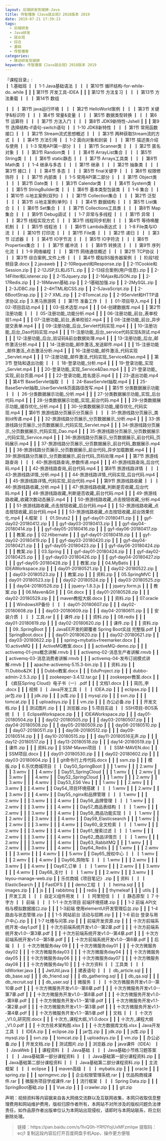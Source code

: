 ```yaml
---
layout: 后端研发攻城狮-Java
title: 传智播客《Java就业班》2018版本 2019
date: 2019-07-21 17:39:13
tags:
  - 后端研发
  - Java研发
  - 就业班
  - 综合
  - 基础
  - 传智播客
categories:
  - 移动研发攻城狮
keywords: 传智播客《Java就业班》2018版本 2019
---
```

『课程目录』:  
┃  1.基础班
┃  ┃  1-1 Java基础语法
┃  ┃  ┃  第10节 循环结构-for-while-do..while
┃  ┃  ┃  第11节 开发工具-IDEA
┃  ┃  ┃  第12节 方法复习
┃  ┃  ┃  第13节 方法重载
┃  ┃  ┃  第14节 数组
<!-- more -->  
┃  ┃  ┃  第1节 java运行环境
┃  ┃  ┃  第2节 HelloWorld案例
┃  ┃  ┃  第3节 关键字&标识符
┃  ┃  ┃  第4节 常量&变量
┃  ┃  ┃  第5节 数据类型转换
┃  ┃  ┃  第6节 运算符
┃  ┃  ┃  第7节 方法入门
┃  ┃  ┃  第8节 JDK9新特性-Jshell
┃  ┃  ┃  第9节 选择结构-if语句-switch语句
┃  ┃  1-10 JDK8新特性
┃  ┃  ┃  第1节 常用函数接口
┃  ┃  ┃  第2节 Stream流式思想概述
┃  ┃  ┃  第3节 两种获取Stream流的方式
┃  ┃  ┃  第4节 方法引用
┃  ┃  1-2 面向对象和封装
┃  ┃  ┃  第1节 描述类介绍与使用
┃  ┃  1-3 常用API第一部分
┃  ┃  ┃  第1节 Scanner类
┃  ┃  ┃  第2节 匿名对象
┃  ┃  ┃  第3节 Random类
┃  ┃  ┃  第4节 ArrayList集合
┃  ┃  ┃  第5节 String类
┃  ┃  ┃  第6节 static静态
┃  ┃  ┃  第7节 Arrays工具类
┃  ┃  ┃  第8节 Math类
┃  ┃  1-4 继承与多态
┃  ┃  ┃  第1节 继承
┃  ┃  ┃  第2节 抽象类
┃  ┃  ┃  第3节 接口
┃  ┃  ┃  第4节 多态
┃  ┃  ┃  第5节 final关键字
┃  ┃  ┃  第6节 权限修饰符
┃  ┃  ┃  第7节 内部类
┃  ┃  1-5 常用API第二部分
┃  ┃  ┃  第1节 Object类
┃  ┃  ┃  第2节 Date类
┃  ┃  ┃  第3节 Calendar类
┃  ┃  ┃  第4节 System类
┃  ┃  ┃  第5节 StringBuilder类
┃  ┃  ┃  第6节 基本类型包装类
┃  ┃  1-6 集合
┃  ┃  ┃  第10节 斗地主案例(双列)
┃  ┃  ┃  第1节 Collection集合
┃  ┃  ┃  第2节 泛型
┃  ┃  ┃  第3节 斗地主案例(单列)
┃  ┃  ┃  第4节 数据结构
┃  ┃  ┃  第5节 List集合
┃  ┃  ┃  第6节 Set集合
┃  ┃  ┃  第7节 Collections工具类
┃  ┃  ┃  第8节 Map集合
┃  ┃  ┃  第9节 Debug调试
┃  ┃  1-7 异常与多线程
┃  ┃  ┃  第1节 异常
┃  ┃  ┃  第2节 线程实现方式
┃  ┃  ┃  第3节 线程同步机制
┃  ┃  ┃  第4节 等待唤醒机制
┃  ┃  ┃  第5节 线程池
┃  ┃  ┃  第6节 Lambda表达式
┃  ┃  1-8 File类与IO流
┃  ┃  ┃  第10节 打印流
┃  ┃  ┃  第1节 File类
┃  ┃  ┃  第2节 递归
┃  ┃  ┃  第3节 过滤器
┃  ┃  ┃  第4节 IO字节流
┃  ┃  ┃  第5节 IO字符流
┃  ┃  ┃  第6节 Properties集合
┃  ┃  ┃  第7节 缓冲流
┃  ┃  ┃  第8节 转换流
┃  ┃  ┃  第9节 序列化流
┃  ┃  1-9 网络编程
┃  ┃  ┃  第1节 网络通信概述
┃  ┃  ┃  第2节 TCP协议
┃  ┃  ┃  第3节 综合案例_文件上传
┃  ┃  ┃  第4节 模拟BS服务器案例
┃  ┃  阶段1视频目录.docx
┃  2.javaweb
┃  ┃  2-10Request和Response.zip
┃  ┃  2-11Cookie和Session.zip
┃  ┃  2-12JSP,EL和JSTL.zip
┃  ┃  2-13综合案例(用户信息).zip
┃  ┃  2-14Filter和Listener.zip
┃  ┃  2-15Jquery.zip
┃  ┃  2-16Ajax和JSON.zip
┃  ┃  2-17Redis.zip
┃  ┃  2-18Maven基础.zip
┃  ┃  2-1基础加强.zip
┃  ┃  2-2MySQL.zip
┃  ┃  2-3JDBC.zip
┃  ┃  2-4HTML和CSS.zip
┃  ┃  2-5JavaScript.zip
┃  ┃  2-6BootStrap.zip
┃  ┃  2-7 XML.zip
┃  ┃  2-8Tomcat.zip
┃  ┃  2-9Servlet和HTTP请求协议.zip
┃  3.黑马旅游网
┃  ┃  第1节 准备工作
┃  ┃  ┃  01-项目导入.mp4
┃  ┃  ┃  02-项目启动.mp4
┃  ┃  ┃  03-技术选型.mp4
┃  ┃  ┃  04-创建数据库.mp4
┃  ┃  第2节 注册功能
┃  ┃  ┃  05-注册功能_功能分析.mp4
┃  ┃  ┃  06-注册功能_前台_表单校验1.mp4
┃  ┃  ┃  07-注册功能_前台_表单校验2.mp4
┃  ┃  ┃  08-注册功能_前台_异步提交表单.mp4
┃  ┃  ┃  09-注册功能_后台_Servlet代码实现.mp4
┃  ┃  ┃  10-注册功能_后台_Dao代码实现.mp4
┃  ┃  ┃  11-注册功能_后台_service代码实现&测试.mp4
┃  ┃  ┃  12-注册功能_后台_验证码&前台数据处理.mp4
┃  ┃  ┃  13-注册功能_后台_邮件激活分析.mp4
┃  ┃  ┃  14-注册功能_邮件激活_发送邮件.mp4
┃  ┃  ┃  15-注册功能_邮件激活_点击激活分析.mp4
┃  ┃  ┃  16-注册功能_邮件激活_代码实现_Servlet.mp4
┃  ┃  ┃  17-注册功能_邮件激活_代码实现_Service&Dao.mp4
┃  ┃  第3节 登陆和退出功能
┃  ┃  ┃  18-登录功能_分析.mp4
┃  ┃  ┃  19-登录功能_实现_Servlet.mp4
┃  ┃  ┃  20-登录功能_实现_Service&Dao.mp4
┃  ┃  ┃  21-登录功能_实现_前台页面.mp4
┃  ┃  ┃  22-登录功能_姓名提示.mp4
┃  ┃  ┃  23-退出功能.mp4
┃  ┃  第4节 BaseServlet抽取
┃  ┃  ┃  24-BaseServlet抽取.mp4
┃  ┃  ┃  25-BaseServlet抽取_UserServlet&页面路径改写.mp4
┃  ┃  第5节 分类数据展示功能
┃  ┃  ┃  26-分类数据展示功能_分析.mp4
┃  ┃  ┃  27-分类数据展示功能_实现_后台代码.mp4
┃  ┃  ┃  28-分类数据展示功能_实现_前台代码.mp4
┃  ┃  ┃  29-分类数据展示功能_缓存优化_分析.mp4
┃  ┃  ┃  30-分类数据展示功能_缓存优化_代码实现.mp4
┃  ┃  第6节 旅游线路分页展示分页展示
┃  ┃  ┃  31-旅游线路分页展示_类别id传递.mp4
┃  ┃  ┃  32-旅游线路分页展示_分页数据展示_分析.mp4
┃  ┃  ┃  33-旅游线路分页展示_分页数据展示_代码实现_Servlet.mp4
┃  ┃  ┃  34-旅游线路分页展示_分页数据展示_代码实现_Dao.mp4
┃  ┃  ┃  35-旅游线路分页展示_分页数据展示_代码实现_Service.mp4
┃  ┃  ┃  36-旅游线路分页展示_分页数据展示_前台代码_页码展示.mp4
┃  ┃  ┃  37-旅游线路分页展示_分页数据展示_前台代码_数据展示.mp4
┃  ┃  ┃  38-旅游线路分页展示_分页数据展示_前台代码_异步加载数据.mp4
┃  ┃  ┃  39-旅游线路分页展示_分页数据展示_前台代码_页码处理.mp4
┃  ┃  第7节 旅游线路查询
┃  ┃  ┃  40-旅游线路查询_参数传递.mp4
┃  ┃  ┃  41-旅游线路查询_后台代码.mp4
┃  ┃  ┃  42-旅游线路查询_前台代码.mp4
┃  ┃  第8节 旅游线路详情
┃  ┃  ┃  43-旅游线路详情_分析.mp4
┃  ┃  ┃  44-旅游线路详情_代码实现_后台代码.mp4
┃  ┃  ┃  45-旅游线路详情_代码实现_前台代码.mp4
┃  ┃  第9节 旅游线路收藏
┃  ┃  ┃  46-旅游线路收藏_分析.mp4
┃  ┃  ┃  47-旅游线路收藏_判断是否收藏_后台代码.mp4
┃  ┃  ┃  48-旅游线路收藏_判断是否收藏_前台代码.mp4
┃  ┃  ┃  49-旅游线路收藏_收藏次数动态展示.mp4
┃  ┃  ┃  50-旅游线路收藏_点击按钮收藏_分析.mp4
┃  ┃  ┃  51-旅游线路收藏_点击按钮收藏_后台代码.mp4
┃  ┃  ┃  52-旅游线路收藏_点击按钮收藏_前台代码.mp4
┃  ┃  ┃  53-旅游线路收藏_点击按钮收藏_前台效果优化.mp4
┃  4.框架
┃  ┃  01.Struts2
┃  ┃  ┃  gyf-day01-20180411.zip
┃  ┃  ┃  gyf-day02-20180412.zip
┃  ┃  ┃  gyf-day03-20180413.zip
┃  ┃  ┃  gyf-day04-20180414.zip
┃  ┃  ┃  gyf-day05-20180416.zip
┃  ┃  ┃  gyf-day06-20180417.zip
┃  ┃  ┃  教案.zip
┃  ┃  02.Hibernate
┃  ┃  ┃  gyf-day01-20180418.zip
┃  ┃  ┃  gyf-day02-20180419.zip
┃  ┃  ┃  gyf-day03-20180420.zip
┃  ┃  ┃  gyf-day04-20180421.zip
┃  ┃  ┃  gyf-day05-20180423.zip
┃  ┃  ┃  gyf-day06-20180424.zip
┃  ┃  ┃  教案.zip
┃  ┃  03.Spring
┃  ┃  ┃  gyf-day01-20180424.zip
┃  ┃  ┃  gyf-day02-20180425.zip
┃  ┃  ┃  gyf-day03-20180426.zip
┃  ┃  ┃  gyf-day04-20180427.zip
┃  ┃  ┃  gyf-day05-20180428.zip
┃  ┃  ┃  教案.zip
┃  ┃  04.MyBatis
┃  ┃  ┃  IDEAWorkspace.zip
┃  ┃  ┃  day01-20180521.zip
┃  ┃  ┃  day02-20180522.zip
┃  ┃  ┃  day03-20180523.zip
┃  ┃  ┃  教案.zip
┃  ┃  ┃  资料.zip
┃  ┃  05.SpringMVC
┃  ┃  ┃  day01-20180523.zip
┃  ┃  ┃  day02-20180524.zip
┃  ┃  ┃  day03-20180525.zip
┃  ┃  ┃  day04-20180528.zip
┃  ┃  ┃  jquery-1.8.3.js
┃  ┃  ┃  jquery.form.js
┃  ┃  ┃  教案.zip
┃  ┃  06.Maven&Git
┃  ┃  ┃  Git.docx
┃  ┃  ┃  day01-20180528.zip
┃  ┃  ┃  day02-20180529.zip
┃  ┃  ┃  maven教程大纲.docx
┃  ┃  ┃  资料.zip
┃  ┃  07.oracle
┃  ┃  ┃  WindowsXP备份
┃  ┃  ┃  day01-20180607.zip
┃  ┃  ┃  day02-20180608.zip
┃  ┃  ┃  day03-20180609.zip
┃  ┃  ┃  day04-20180611.zip
┃  ┃  ┃  安装介质
┃  ┃  ┃  工具.rar
┃  ┃  ┃  课件.zip
┃  ┃  ┃  资料.zip
┃  ┃  08.redis
┃  ┃  ┃  day01-20180619.zip
┃  ┃  ┃  day02-20180620.zip
┃  ┃  ┃  课件.zip
┃  ┃  ┃  资料.zip
┃  ┃  09..SpringBoot
┃  ┃  ┃  JavaEE开发的颠覆者 Spring Boot实战  完整版.pdf
┃  ┃  ┃  SpringBoot.docx
┃  ┃  ┃  day01-20180620.zip
┃  ┃  ┃  day02-20180621.zip
┃  ┃  ┃  day03-20180622.zip
┃  ┃  ┃  spring+mybatis+freemarker.docx
┃  ┃  10.activeMQ
┃  ┃  ┃  ActiveMQ教案.docx
┃  ┃  ┃  activeMQ-demo.zip
┃  ┃  ┃  activemq-01-jms概念讲解.rmvb
┃  ┃  ┃  activemq-02-消息生产者讲解.rmvb
┃  ┃  ┃  activemq-03-消息消费者讲解.rmvb
┃  ┃  ┃  activemq-04-发布订阅模式讲解.rmvb
┃  ┃  ┃  apache-activemq-5.15.3-bin.zip
┃  ┃  ┃  资料.zip
┃  ┃  11.Dubbo&ZK
┃  ┃  ┃  Dubbo教案.docx
┃  ┃  ┃  EduProject.zip
┃  ┃  ┃  dubbo-admin-2.5.3.zip
┃  ┃  ┃  zookeeper-3.4.12.tar.gz
┃  ┃  ┃  zookeeper教案.docx
┃  ┃  ┃  《疯狂Spring Cloud》电子书（一）.pdf
┃  ┃  ┃  文档1.docx
┃  ┃  ┃  简历_李 .docx
┃  ┃  ┃  视频
┃  ┃  Java开发工具
┃  ┃  ┃  IDEA.zip
┃  ┃  ┃  eclipse.zip
┃  ┃  ┃  jar包.zip
┃  ┃  ┃  jdk.zip
┃  ┃  ┃  js库.zip
┃  ┃  ┃  mysql.zip
┃  ┃  ┃  svn.zip
┃  ┃  ┃  tomcat.zip
┃  ┃  ┃  uploadsys.zip
┃  ┃  ┃  vm.zip
┃  ┃  ┃  办公必备.zip
┃  ┃  ┃  开发文档.zip
┃  ┃  ┃  测试图片.zip
┃  ┃  ┃  浏览器.zip
┃  5.项目实战
┃  ┃  SSH项目-BOS系统
┃  ┃  ┃  EclipseWorkspace.zip
┃  ┃  ┃  IDEAWorkspace.zip
┃  ┃  ┃  day01-20180504.zip
┃  ┃  ┃  day02-20180505.zip
┃  ┃  ┃  day03-20180507.zip
┃  ┃  ┃  day04-20180508.zip
┃  ┃  ┃  day05-20180509.zip
┃  ┃  ┃  day06-20180510.zip
┃  ┃  ┃  day07-20180511.zip
┃  ┃  ┃  day08-20180512.zip
┃  ┃  ┃  day09-20180514.zip
┃  ┃  ┃  day10-20180515.zip
┃  ┃  ┃  day11-20180516无声.zip
┃  ┃  ┃  day12-20180517.zip
┃  ┃  ┃  day13-20180518.zip
┃  ┃  ┃  day14-20180519.zip
┃  ┃  ┃  课件.zip
┃  ┃  ┃  资料.zip
┃  ┃  SSM-Maven项目
┃  ┃  ┃  SSM-MAVEN.doc
┃  ┃  ┃  SSM项目.docx
┃  ┃  ┃  day01-20180530.zip
┃  ┃  ┃  day02-20180602.zip
┃  ┃  ┃  day03-20180604.zip
┃  ┃  ┃  git命令行上传代码.docx
┃  ┃  ┃  ssm.zip
┃  ┃  ┃  模版.zip
┃  6.乐优商城项目
┃  ┃  Day50_SpringBoot
┃  ┃  ┃  1.wmv
┃  ┃  ┃  2.wmv
┃  ┃  ┃  3.wmv
┃  ┃  ┃  4.wmv
┃  ┃  Day51_SpringCloud
┃  ┃  ┃  1.wmv
┃  ┃  ┃  2.wmv
┃  ┃  ┃  3.wmv
┃  ┃  ┃  4.wmv
┃  ┃  Day52_SpringCloud
┃  ┃  ┃  1.wmv
┃  ┃  ┃  2.wmv
┃  ┃  ┃  3.wmv
┃  ┃  ┃  4.wmv
┃  ┃  Day53_ES6 Veu
┃  ┃  ┃  1.wmv
┃  ┃  ┃  2.wmv
┃  ┃  ┃  3.wmv
┃  ┃  ┃  4.wmv
┃  ┃  Day54_项目环境搭建
┃  ┃  ┃  1.wmv
┃  ┃  ┃  2.wmv
┃  ┃  ┃  3.wmv
┃  ┃  ┃  4.wmv
┃  ┃  Day55_nginx和品牌管理
┃  ┃  ┃  1.wmv
┃  ┃  ┃  2.wmv
┃  ┃  ┃  3.wmv
┃  ┃  ┃  4.wmv
┃  ┃  Day56_品牌管理
┃  ┃  ┃  1.wmv
┃  ┃  ┃  2.wmv
┃  ┃  ┃  3.wmv
┃  ┃  ┃  4.wmv
┃  ┃  Day57_商品表结构
┃  ┃  ┃  1.wmv
┃  ┃  ┃  2.wmv
┃  ┃  ┃  3.wmv
┃  ┃  ┃  4.wmv
┃  ┃  Day58_商品功能实现
┃  ┃  ┃  1.wmv
┃  ┃  ┃  2.wmv
┃  ┃  ┃  3.wmv
┃  ┃  ┃  4.wmv
┃  ┃  Day59_Elasticsearch
┃  ┃  ┃  1.wmv
┃  ┃  ┃  2.wmv
┃  ┃  ┃  3.wmv
┃  ┃  ┃  4.wmv
┃  ┃  Day60_全文检索
┃  ┃  ┃  1.wmv
┃  ┃  ┃  2.wmv
┃  ┃  ┃  3.wmv
┃  ┃  ┃  4.wmv
┃  ┃  Day61_搜索过滤
┃  ┃  ┃  1.wmv
┃  ┃  ┃  2.wmv
┃  ┃  ┃  3.wmv
┃  ┃  ┃  4.wmv
┃  ┃  Day62_商品详情页
┃  ┃  ┃  1.wmv
┃  ┃  ┃  2.wmv
┃  ┃  ┃  3.wmv
┃  ┃  ┃  4.wmv
┃  ┃  Day63_RabbitMQ
┃  ┃  ┃  1.wmv
┃  ┃  ┃  2.wmv
┃  ┃  ┃  3.wmv
┃  ┃  ┃  4.wmv
┃  ┃  Day64_Redis
┃  ┃  ┃  1.wmv
┃  ┃  ┃  2.wmv
┃  ┃  ┃  3.wmv
┃  ┃  ┃  4.wmv
┃  ┃  ┃  5.wmv
┃  ┃  Day65_授权中心
┃  ┃  ┃  1.wmv
┃  ┃  ┃  2.wmv
┃  ┃  ┃  4.wmv
┃  ┃  Day66_购物车
┃  ┃  ┃  1.wmv
┃  ┃  ┃  2.wmv
┃  ┃  ┃  3.wmv
┃  ┃  ┃  4.wmv
┃  ┃  Day67_订单
┃  ┃  ┃  1.wmv
┃  ┃  ┃  2.wmv
┃  ┃  ┃  3.wmv
┃  ┃  ┃  4.wmv
┃  ┃  Day68_支付
┃  ┃  ┃  1.wmv
┃  ┃  ┃  2.wmv
┃  ┃  ┃  3.wmv
┃  ┃  leyou-manage-web.zip
┃  ┃  乐优商城《项目笔记》.zip
┃  ┃  资料
┃  ┃  ┃  ElasticSearch
┃  ┃  ┃  FastDFS
┃  ┃  ┃  demo工程
┃  ┃  ┃  heima.sql
┃  ┃  ┃  images.zip
┃  ┃  ┃  js
┃  ┃  ┃  rabbitmq
┃  ┃  ┃  redis
┃  ┃  ┃  thymeleaf
┃  ┃  ┃  utils
┃  ┃  ┃  开发工具
┃  ┃  ┃  自定义组件用发
┃  ┃  ┃  阿里短信
┃  ┃  ┃  静态原型
┃  7 十字方
┃  ┃  前端
┃  ┃  ┃  1-1 十次方项目 前端环境搭建.zip
┃  ┃  ┃  1-2 前端 API文档与模拟数据接口.zip
┃  ┃  ┃  1-3前端 使用elementUI开发管理后台.zip
┃  ┃  ┃  1-4 路由与状态管理.zip
┃  ┃  ┃  1-5 网站前台 活动与招聘.zip
┃  ┃  ┃  1-6 前台 登录与用户中心.zip
┃  ┃  ┃  1-7 吐槽与问答.zip
┃  ┃  ┃  前端开发资源.zip
┃  ┃  ┃  十次方前端系统开发-day1.pdf
┃  ┃  ┃  十次方前端系统开发v1.0--第2章.pdf
┃  ┃  ┃  十次方前端系统开发v1.0--第3章.pdf
┃  ┃  ┃  十次方前端系统开发v1.0--第4章.pdf
┃  ┃  ┃  十次方前端系统开发v1.0--第5章.pdf
┃  ┃  ┃  十次方前端系统开发v1.0--第6章.pdf
┃  ┃  后端
┃  ┃  ┃  十次方微服务day 09
┃  ┃  ┃  十次方微服务day01
┃  ┃  ┃  十次方微服务day02
┃  ┃  ┃  十次方微服务day03
┃  ┃  ┃  十次方微服务day04
┃  ┃  ┃  十次方微服务day05
┃  ┃  ┃  十次方微服务day06
┃  ┃  ┃  十次方微服务day07
┃  ┃  ┃  十次方微服务day08
┃  ┃  ┃  十次方微服务day10
┃  ┃  ┃  十次方资料
┃  ┃  工具类
┃  ┃  ┃  IdWorker.java
┃  ┃  ┃  JwtUtil.java
┃  ┃  建表语句
┃  ┃  ┃  db_article.sql
┃  ┃  ┃  db_base.sql
┃  ┃  ┃  db_friend.sql
┃  ┃  ┃  db_gathering.sql
┃  ┃  ┃  db_qa.sql
┃  ┃  ┃  db_recruit.sql
┃  ┃  ┃  db_user.sql
┃  ┃  微服务
┃  ┃  ┃  十次方微服务开发v1.0--第10章.pdf
┃  ┃  ┃  十次方微服务开发v1.0--第6章.pdf
┃  ┃  ┃  十次方微服务开发v1.0--第7章.pdf
┃  ┃  ┃  十次方微服务开发v1.0--第8章.pdf
┃  ┃  ┃  十次方微服务开发v1.0--第9章.pdf
┃  ┃  ┃  十次方微服务开发v1.1--第1章.pdf
┃  ┃  ┃  十次方微服务开发v1.1--第2章.pdf
┃  ┃  ┃  十次方微服务开发v1.1--第3章.pdf
┃  ┃  ┃  十次方微服务开发v1.1--第4章.pdf
┃  ┃  ┃  十次方微服务开发v1.1--第5章.pdf
┃  ┃  文档
┃  ┃  ┃  十次方_V1.0_研究院.docx
┃  ┃  ┃  十次方_课程大纲_V1.0.docx
┃  ┃  ┃  十次方_课程大纲_V1.0.pdf
┃  ┃  ┃  十次方技术架构图.xlsx
┃  ┃  ┃  十次方数据库文档.xlsx
┃  Java开发工具
┃  ┃  IDEA.zip
┃  ┃  eclipse.zip
┃  ┃  jar包.zip
┃  ┃  jdk.zip
┃  ┃  js库.zip
┃  ┃  mysql.zip
┃  ┃  svn.zip
┃  ┃  tomcat.zip
┃  ┃  uploadsys.zip
┃  ┃  vm.zip
┃  ┃  办公必备.zip
┃  ┃  开发文档.zip
┃  ┃  测试图片.zip
┃  ┃  浏览器.zip
┃  java课件（IDEA）
┃  ┃  JavaWeb
┃  ┃  ┃  课程资料
┃  ┃  Java基础
┃  ┃  ┃  Java基础小节练习题答案
┃  ┃  ┃  Java基础第一部分课程资料
┃  ┃  ┃  Java基础第一部分课程资料.zip
┃  ┃  ┃  Java基础第二部分课程资料
┃  ┃  ┃  Java基础第二部分课程资料.zip
┃  ┃  主流框架
┃  ┃  ┃  eclipse
┃  ┃  ┃  maven高级
┃  ┃  ┃  mybatis.zip
┃  ┃  ┃  oracle
┃  ┃  ┃  spring.zip
┃  ┃  ┃  springmvc.zip
┃  ┃  企业权限管理系统.rar
┃  ┃  优品购商城课件.rar
┃  ┃  微服务项目学成课件.rar
┃  ┃  流行框架
┃  ┃  ┃  Spring Data.zip
┃  ┃  ┃  SpringBoot基础.zip
┃  ┃  ┃  Vue.zip
┃  ┃  ┃  crawler.zip
┃  ┃  ┃  git.zip


<div class="post-copyright">
    <div class="post-copyright__author">
      <span class="post-copyright-meta">声明：视频资料等内容据来自各大网络交流群以及互联网收集，本网只收取信息整理费用和网站维护费用，版权归原作者所有，本网站不对所涉及的版权问题负法律责任，如作品原作者出版单位认为本网站出现侵权，请即时与本网站联系，将立刻删除处理。 </span>
    </div>
</div>

<blockquote class="blockquote-center">
链接：https://pan.baidu.com/s/1IvQ0h-YRf0YojUxMFzmIqw 
提取码：ecj1 
复制这段内容后打开百度网盘手机App，操作更方便哦
</blockquote>

